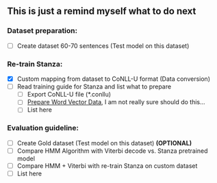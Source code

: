 ## This is just a remind myself what to do next 

### Dataset preparation: 
   * [ ] Create dataset 60-70 sentences (Test model on this dataset) 

### Re-train Stanza: 
* [x] Custom mapping from dataset to CoNLL-U format (Data conversion) 
* [ ] Read training guide for Stanza and list what to prepare   
  * [ ] Export CoNLL-U file (*.conllu) 
  * [ ] [Prepare Word Vector Data](https://stanfordnlp.github.io/stanza/training.html), I am not really sure should do this... 
  * [ ] List here  

### Evaluation guideline: 
   * [ ] Create Gold dataset (Test model on this dataset) **(OPTIONAL)**  
   * [ ] Compare HMM Algorithm with Viterbi decode vs. Stanza pretrained model  
   * [ ] Compare HMM + Viterbi with re-train Stanza on custom dataset   
   * [ ] List here 

